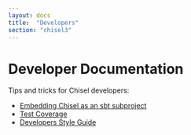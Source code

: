 ```yaml
---
layout: docs
title:  "Developers"
section: "chisel3"
---
```


# Developer Documentation

Tips and tricks for Chisel developers:

* [Embedding Chisel as an sbt subproject](sbt-subproject)
* [Test Coverage](test-coverage)
* [Developers Style Guide](style)
